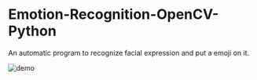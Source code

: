 # Emotion-Recognition-OpenCV-Python
An automatic program to recognize facial expression and put a emoji on it.
 
![demo](https://github.com/fayeoyaee/Emotion-Recognition-OpenCV-Python/blob/master/demo/EmotionRecognizerDemo.png)
